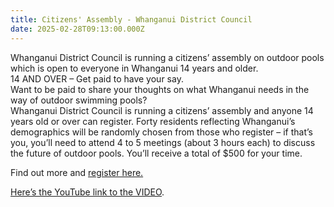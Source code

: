 ```yaml
---
title: Citizens' Assembly - Whanganui District Council
date: 2025-02-28T09:13:00.000Z
---
```

Whanganui District Council is running a citizens’ assembly on outdoor pools which is open to everyone in Whanganui 14 years and older.  
14 AND OVER – Get paid to have your say.  
Want to be paid to share your thoughts on what Whanganui needs in the way of outdoor swimming pools?  
Whanganui District Council is running a citizens’ assembly and anyone 14 years old or over can register. Forty residents reflecting Whanganui’s demographics will be randomly chosen from those who register – if that’s you, you’ll need to attend 4 to 5 meetings (about 3 hours each) to discuss the future of outdoor pools. You’ll receive a total of $500 for your time.  

Find out more and [register here.](https://www.whanganui.govt.nz/Your-Council/Citizens%E2%80%99-assemblies/Sign-up-for-our-citizens%E2%80%99-assembly-on-outdoor-pools)

[Here’s the YouTube link to the VIDEO](https://www.youtube.com/watch?v=511fywUrzn4).
